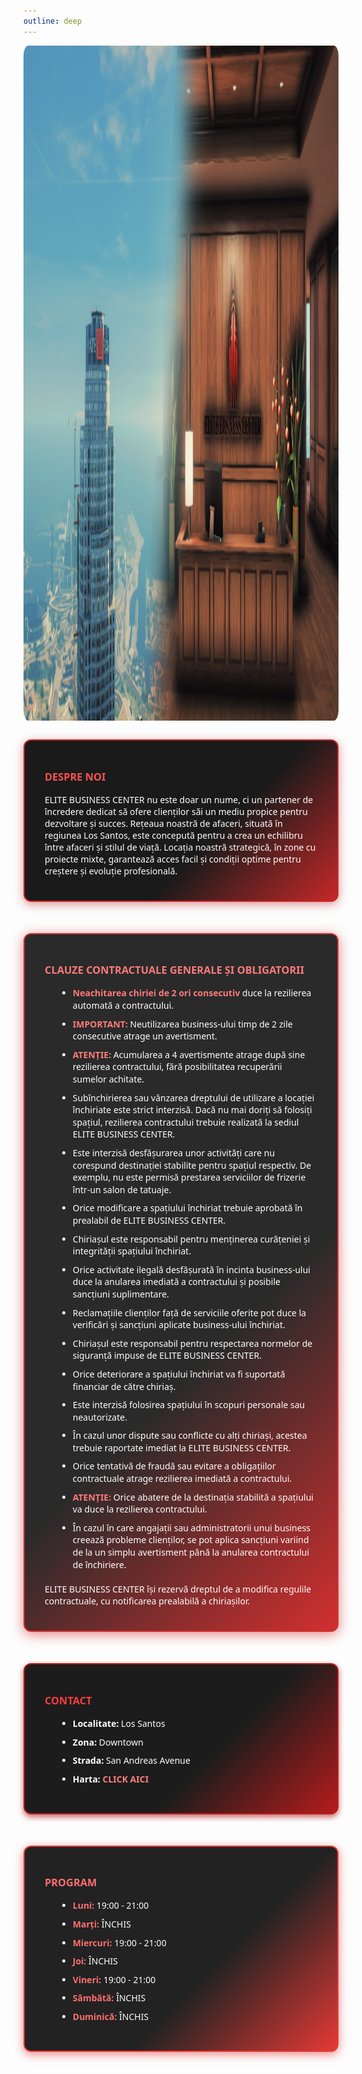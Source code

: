 ```yaml
---
outline: deep
---
```


<img src="../public/businesscenter/businesscenter.png" alt="pozabusiness" width="2560" height="1080" style="display: block; margin: 0 auto; border-radius: 1.5%;">

<style>
  .box-despre-noi {
    max-width: 900px;
    margin: 30px auto 50px auto;
    background: linear-gradient(135deg, #1a1a1a 60%, #c62828 100%);
    border: 2px solid #c62828;
    border-radius: 12px;
    padding: 24px 32px;
    color: #fff;
    font-family: 'Segoe UI', Tahoma, Geneva, Verdana, sans-serif;
    box-shadow: 0 4px 15px rgba(198, 40, 40, 0.5);
  }
  .box-despre-noi h3 {
    color: #ff5252;
    margin-bottom: 16px;
  }

  .box-clauze {
    max-width: 900px;
    margin: 30px auto 50px auto;
    background: linear-gradient(135deg, #2a2a2a 60%, #d32f2f 100%);
    border: 2px solid #d32f2f;
    border-radius: 12px;
    padding: 24px 32px;
    color: #fff;
    font-family: 'Segoe UI', Tahoma, Geneva, Verdana, sans-serif;
    box-shadow: 0 4px 20px rgba(211, 47, 47, 0.6);
  }
  .box-clauze h3 {
    color: #ff7b7b;
    margin-bottom: 16px;
  }
  .box-clauze ul {
    margin-left: 1.5em;
    margin-bottom: 20px;
  }
  .box-clauze ul li {
    margin-bottom: 10px;
    line-height: 1.4;
  }
  .box-clauze strong {
    color: #ff7b7b;
  }

  .box-contact {
    max-width: 900px;
    margin: 30px auto 50px auto;
    background: linear-gradient(135deg, #1c1c1c 60%, #b71c1c 100%);
    border: 2px solid #b71c1c;
    border-radius: 12px;
    padding: 24px 32px;
    color: #fff;
    font-family: 'Segoe UI', Tahoma, Geneva, Verdana, sans-serif;
    box-shadow: 0 4px 10px rgba(183, 28, 28, 0.7);
  }
  .box-contact h3 {
    color: #ff3d3d;
    margin-bottom: 16px;
  }
  .box-contact ul {
    margin-left: 1.5em;
    margin-bottom: 20px;
  }
  .box-contact ul li {
    margin-bottom: 10px;
    line-height: 1.4;
  }
  .box-contact a {
    color: #ff7f7f;
    font-weight: 600;
    text-decoration: none;
  }
  .box-contact a:hover {
    text-decoration: underline;
  }

  .box-program {
    max-width: 900px;
    margin: 30px auto 50px auto;
    background: linear-gradient(135deg, #222 60%, #e53935 100%);
    border: 2px solid #e53935;
    border-radius: 12px;
    padding: 24px 32px;
    color: #fff;
    font-family: 'Segoe UI', Tahoma, Geneva, Verdana, sans-serif;
    box-shadow: 0 4px 15px rgba(229, 57, 53, 0.6);
  }
  .box-program h3 {
    color: #ff6f6f;
    margin-bottom: 16px;
  }
  .box-program ul {
    margin-left: 1.5em;
    margin-bottom: 20px;
  }
  .box-program ul li {
    margin-bottom: 10px;
    line-height: 1.4;
  }
  .box-program strong {
    color: #ff6f6f;
  }
</style>

<div class="box-despre-noi">
  
### DESPRE NOI

ELITE BUSINESS CENTER nu este doar un nume, ci un partener de încredere dedicat să ofere clienților săi un mediu propice pentru dezvoltare și succes. Rețeaua noastră de afaceri, situată în regiunea Los Santos, este concepută pentru a crea un echilibru între afaceri și stilul de viață. Locația noastră strategică, în zone cu proiecte mixte, garantează acces facil și condiții optime pentru creștere și evoluție profesională.

</div>

<div class="box-clauze">

### CLAUZE CONTRACTUALE GENERALE ȘI OBLIGATORII

<ul>
<li><strong>Neachitarea chiriei de 2 ori consecutiv</strong> duce la rezilierea automată a contractului.</li>
<li><strong>IMPORTANT:</strong> Neutilizarea business-ului timp de 2 zile consecutive atrage un avertisment.</li>
<li><strong>ATENȚIE:</strong> Acumularea a 4 avertismente atrage după sine rezilierea contractului, fără posibilitatea recuperării sumelor achitate.</li>
<li>Subînchirierea sau vânzarea dreptului de utilizare a locației închiriate este strict interzisă. Dacă nu mai doriți să folosiți spațiul, rezilierea contractului trebuie realizată la sediul ELITE BUSINESS CENTER.</li>
<li>Este interzisă desfășurarea unor activități care nu corespund destinației stabilite pentru spațiul respectiv. De exemplu, nu este permisă prestarea serviciilor de frizerie într-un salon de tatuaje.</li>
<li>Orice modificare a spațiului închiriat trebuie aprobată în prealabil de ELITE BUSINESS CENTER.</li>
<li>Chiriașul este responsabil pentru menținerea curățeniei și integrității spațiului închiriat.</li>
<li>Orice activitate ilegală desfășurată în incinta business-ului duce la anularea imediată a contractului și posibile sancțiuni suplimentare.</li>
<li>Reclamațiile clienților față de serviciile oferite pot duce la verificări și sancțiuni aplicate business-ului închiriat.</li>
<li>Chiriașul este responsabil pentru respectarea normelor de siguranță impuse de ELITE BUSINESS CENTER.</li>
<li>Orice deteriorare a spațiului închiriat va fi suportată financiar de către chiriaș.</li>
<li>Este interzisă folosirea spațiului în scopuri personale sau neautorizate.</li>
<li>În cazul unor dispute sau conflicte cu alți chiriași, acestea trebuie raportate imediat la ELITE BUSINESS CENTER.</li>
<li>Orice tentativă de fraudă sau evitare a obligațiilor contractuale atrage rezilierea imediată a contractului.</li>
<li><strong>ATENȚIE:</strong> Orice abatere de la destinația stabilită a spațiului va duce la rezilierea contractului.</li>
<li>În cazul în care angajații sau administratorii unui business creează probleme clienților, se pot aplica sancțiuni variind de la un simplu avertisment până la anularea contractului de închiriere.</li>
</ul>

ELITE BUSINESS CENTER își rezervă dreptul de a modifica regulile contractuale, cu notificarea prealabilă a chiriașilor.

</div>

<div class="box-contact">

### CONTACT 

<ul>
<li><strong>Localitate:</strong> Los Santos</li>
<li><strong>Zona:</strong> Downtown</li>
<li><strong>Strada:</strong> San Andreas Avenue</li>
<li><strong>Harta:</strong> <a href="https://imgur.com/CZIszrt" target="_blank" rel="noopener noreferrer">CLICK AICI</a></li>
</ul>

</div>

<div class="box-program">

### PROGRAM

<ul>
<li><strong>Luni:</strong> 19:00 - 21:00</li>
<li><strong>Marți:</strong> ÎNCHIS</li>
<li><strong>Miercuri:</strong> 19:00 - 21:00</li>
<li><strong>Joi:</strong> ÎNCHIS</li>
<li><strong>Vineri:</strong> 19:00 - 21:00</li>
<li><strong>Sâmbătă:</strong> ÎNCHIS</li>
<li><strong>Duminică:</strong> ÎNCHIS</li>
</ul>

</div>
